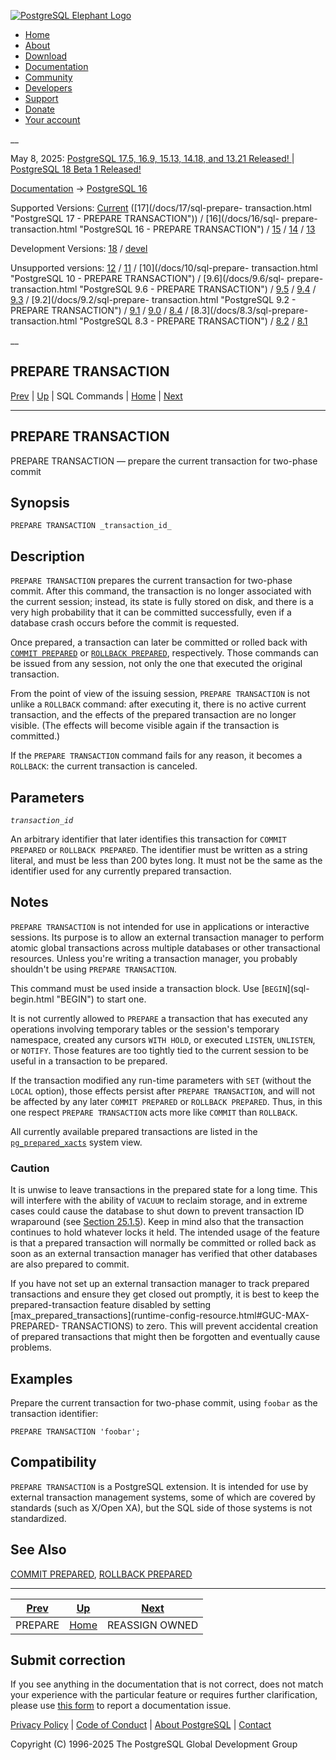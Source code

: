[ ![PostgreSQL Elephant Logo](/media/img/about/press/elephant.png) ](/)

  * [Home](/ "Home")
  * [About](/about/ "About")
  * [Download](/download/ "Download")
  * [Documentation](/docs/ "Documentation")
  * [Community](/community/ "Community")
  * [Developers](/developer/ "Developers")
  * [Support](/support/ "Support")
  * [Donate](/about/donate/ "Donate")
  * [Your account](/account/ "Your account")

__

May 8, 2025: [ PostgreSQL 17.5, 16.9, 15.13, 14.18, and 13.21 Released! ](/about/news/postgresql-175-169-1513-1418-and-1321-released-3072/) | [ PostgreSQL 18 Beta 1 Released! ](/about/news/postgresql-18-beta-1-released-3070/)

[Documentation](/docs/ "Documentation") -> [PostgreSQL
16](/docs/16/index.html)

Supported Versions: [Current](/docs/current/sql-prepare-transaction.html
"PostgreSQL 17 - PREPARE TRANSACTION") ([17](/docs/17/sql-prepare-
transaction.html "PostgreSQL 17 - PREPARE TRANSACTION")) / [16](/docs/16/sql-
prepare-transaction.html "PostgreSQL 16 - PREPARE TRANSACTION") /
[15](/docs/15/sql-prepare-transaction.html "PostgreSQL 15 - PREPARE
TRANSACTION") / [14](/docs/14/sql-prepare-transaction.html "PostgreSQL 14 -
PREPARE TRANSACTION") / [13](/docs/13/sql-prepare-transaction.html "PostgreSQL
13 - PREPARE TRANSACTION")

Development Versions: [18](/docs/18/sql-prepare-transaction.html "PostgreSQL
18 - PREPARE TRANSACTION") / [devel](/docs/devel/sql-prepare-transaction.html
"PostgreSQL devel - PREPARE TRANSACTION")

Unsupported versions: [12](/docs/12/sql-prepare-transaction.html "PostgreSQL
12 - PREPARE TRANSACTION") / [11](/docs/11/sql-prepare-transaction.html
"PostgreSQL 11 - PREPARE TRANSACTION") / [10](/docs/10/sql-prepare-
transaction.html "PostgreSQL 10 - PREPARE TRANSACTION") / [9.6](/docs/9.6/sql-
prepare-transaction.html "PostgreSQL 9.6 - PREPARE TRANSACTION") /
[9.5](/docs/9.5/sql-prepare-transaction.html "PostgreSQL 9.5 - PREPARE
TRANSACTION") / [9.4](/docs/9.4/sql-prepare-transaction.html "PostgreSQL 9.4 -
PREPARE TRANSACTION") / [9.3](/docs/9.3/sql-prepare-transaction.html
"PostgreSQL 9.3 - PREPARE TRANSACTION") / [9.2](/docs/9.2/sql-prepare-
transaction.html "PostgreSQL 9.2 - PREPARE TRANSACTION") /
[9.1](/docs/9.1/sql-prepare-transaction.html "PostgreSQL 9.1 - PREPARE
TRANSACTION") / [9.0](/docs/9.0/sql-prepare-transaction.html "PostgreSQL 9.0 -
PREPARE TRANSACTION") / [8.4](/docs/8.4/sql-prepare-transaction.html
"PostgreSQL 8.4 - PREPARE TRANSACTION") / [8.3](/docs/8.3/sql-prepare-
transaction.html "PostgreSQL 8.3 - PREPARE TRANSACTION") /
[8.2](/docs/8.2/sql-prepare-transaction.html "PostgreSQL 8.2 - PREPARE
TRANSACTION") / [8.1](/docs/8.1/sql-prepare-transaction.html "PostgreSQL 8.1 -
PREPARE TRANSACTION")

__

PREPARE TRANSACTION  
---  
[Prev](sql-prepare.html "PREPARE")  | [Up](sql-commands.html "SQL Commands") | SQL Commands | [Home](index.html "PostgreSQL 16.9 Documentation") |  [Next](sql-reassign-owned.html "REASSIGN OWNED")  
  
* * *

## PREPARE TRANSACTION

PREPARE TRANSACTION — prepare the current transaction for two-phase commit

## Synopsis

    
    
    PREPARE TRANSACTION _transaction_id_
    

## Description

`PREPARE TRANSACTION` prepares the current transaction for two-phase commit.
After this command, the transaction is no longer associated with the current
session; instead, its state is fully stored on disk, and there is a very high
probability that it can be committed successfully, even if a database crash
occurs before the commit is requested.

Once prepared, a transaction can later be committed or rolled back with
[`COMMIT PREPARED`](sql-commit-prepared.html "COMMIT PREPARED") or [`ROLLBACK
PREPARED`](sql-rollback-prepared.html "ROLLBACK PREPARED"), respectively.
Those commands can be issued from any session, not only the one that executed
the original transaction.

From the point of view of the issuing session, `PREPARE TRANSACTION` is not
unlike a `ROLLBACK` command: after executing it, there is no active current
transaction, and the effects of the prepared transaction are no longer
visible. (The effects will become visible again if the transaction is
committed.)

If the `PREPARE TRANSACTION` command fails for any reason, it becomes a
`ROLLBACK`: the current transaction is canceled.

## Parameters

_`transaction_id`_

    

An arbitrary identifier that later identifies this transaction for `COMMIT
PREPARED` or `ROLLBACK PREPARED`. The identifier must be written as a string
literal, and must be less than 200 bytes long. It must not be the same as the
identifier used for any currently prepared transaction.

## Notes

`PREPARE TRANSACTION` is not intended for use in applications or interactive
sessions. Its purpose is to allow an external transaction manager to perform
atomic global transactions across multiple databases or other transactional
resources. Unless you're writing a transaction manager, you probably shouldn't
be using `PREPARE TRANSACTION`.

This command must be used inside a transaction block. Use [`BEGIN`](sql-
begin.html "BEGIN") to start one.

It is not currently allowed to `PREPARE` a transaction that has executed any
operations involving temporary tables or the session's temporary namespace,
created any cursors `WITH HOLD`, or executed `LISTEN`, `UNLISTEN`, or
`NOTIFY`. Those features are too tightly tied to the current session to be
useful in a transaction to be prepared.

If the transaction modified any run-time parameters with `SET` (without the
`LOCAL` option), those effects persist after `PREPARE TRANSACTION`, and will
not be affected by any later `COMMIT PREPARED` or `ROLLBACK PREPARED`. Thus,
in this one respect `PREPARE TRANSACTION` acts more like `COMMIT` than
`ROLLBACK`.

All currently available prepared transactions are listed in the
[`pg_prepared_xacts`](view-pg-prepared-xacts.html "54.16. pg_prepared_xacts")
system view.

### Caution

It is unwise to leave transactions in the prepared state for a long time. This
will interfere with the ability of `VACUUM` to reclaim storage, and in extreme
cases could cause the database to shut down to prevent transaction ID
wraparound (see [Section 25.1.5](routine-vacuuming.html#VACUUM-FOR-WRAPAROUND
"25.1.5. Preventing Transaction ID Wraparound Failures")). Keep in mind also
that the transaction continues to hold whatever locks it held. The intended
usage of the feature is that a prepared transaction will normally be committed
or rolled back as soon as an external transaction manager has verified that
other databases are also prepared to commit.

If you have not set up an external transaction manager to track prepared
transactions and ensure they get closed out promptly, it is best to keep the
prepared-transaction feature disabled by setting
[max_prepared_transactions](runtime-config-resource.html#GUC-MAX-PREPARED-
TRANSACTIONS) to zero. This will prevent accidental creation of prepared
transactions that might then be forgotten and eventually cause problems.

## Examples

Prepare the current transaction for two-phase commit, using `foobar` as the
transaction identifier:

    
    
    PREPARE TRANSACTION 'foobar';
    

## Compatibility

`PREPARE TRANSACTION` is a PostgreSQL extension. It is intended for use by
external transaction management systems, some of which are covered by
standards (such as X/Open XA), but the SQL side of those systems is not
standardized.

## See Also

[COMMIT PREPARED](sql-commit-prepared.html "COMMIT PREPARED"), [ROLLBACK
PREPARED](sql-rollback-prepared.html "ROLLBACK PREPARED")

* * *

[Prev](sql-prepare.html "PREPARE")  | [Up](sql-commands.html "SQL Commands") |  [Next](sql-reassign-owned.html "REASSIGN OWNED")  
---|---|---  
PREPARE  | [Home](index.html "PostgreSQL 16.9 Documentation") |  REASSIGN OWNED  
  
## Submit correction

If you see anything in the documentation that is not correct, does not match
your experience with the particular feature or requires further clarification,
please use [this form](/account/comments/new/16/sql-prepare-transaction.html/)
to report a documentation issue.

[Privacy Policy](/about/privacypolicy) | [Code of Conduct](/about/policies/coc/) | [About PostgreSQL](/about/) | [Contact](/about/contact/)  

Copyright (C) 1996-2025 The PostgreSQL Global Development Group

